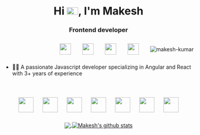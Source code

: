 <h1 align="center">Hi <img src="https://media.tenor.com/e3GqicbfhMYAAAAi/get-greeting-get-greetings.gif" width="30" height="20" />, I'm Makesh</h1>
<h3 align="center">Frontend developer</h3>

<div align=center style="display: flex; align-items: center; justify-content: end; gap: 10px">
<a href="https://cdnlogo.com/logo/linkedin-icon_39423.html"><img src="https://cdn.cdnlogo.com/logos/l/66/linkedin-icon.svg" width="30" hspace="10" vspace="10"></a>
  <a href="https://cdnlogo.com/logo/codepen-icon_12685.html"><img src="https://cdn.cdnlogo.com/logos/c/77/codepen-icon.svg" width="30" hspace="10" vspace="10"></a>
<a href="https://cdnlogo.com/logo/monogram-medium_42992.html"><img src="https://cdn.cdnlogo.com/logos/m/21/monogram-medium.svg" width="30" hspace="10" vspace="10"></a>
  <a href="https://cdnlogo.com/logo/twitter_38383.html"><img src="https://cdn.cdnlogo.com/logos/t/48/twitter.png" width="30" hspace="10" vspace="10"></a>
  <br><br>
   <p><img src="https://komarev.com/ghpvc/?username=makesh-kumar" alt="makesh-kumar" /></p>

</div>


- 👨‍💻 A passionate Javascript developer specializing in Angular and React with 3+ years of experience


<br>

<p align="center">
  <img src="https://cdn.cdnlogo.com/logos/h/84/html.svg" width="auto" height="40" hspace="10" vspace="10">
  <img src="https://cdn.cdnlogo.com/logos/c/18/css.svg" width="auto" height="40" hspace="10" vspace="10">
 <img src="https://cdn.cdnlogo.com/logos/j/44/javascript.svg" width="auto" height="40" hspace="10" vspace="10">
  <img src="https://cdn.cdnlogo.com/logos/t/96/typescript.svg" width="auto" height="40" hspace="10" vspace="10">
 <img src="https://cdn.cdnlogo.com/logos/a/51/angular.svg" width="auto" height="40" hspace="10" vspace="10">
  <img src="https://cdn.cdnlogo.com/logos/r/21/react.svg" width="auto" height="40" hspace="10" vspace="10">
  <img src="https://cdn.cdnlogo.com/logos/n/94/nodejs-icon.svg" width="auto" height="40" hspace="10" vspace="10">
  
  
<!--   <img src="https://upload.wikimedia.org/wikipedia/commons/thumb/6/61/HTML5_logo_and_wordmark.svg/2048px-HTML5_logo_and_wordmark.svg.png" alt="html" width="auto" height="40">&nbsp;&nbsp;&nbsp;
  <img src='https://upload.wikimedia.org/wikipedia/commons/thumb/d/d5/CSS3_logo_and_wordmark.svg/1200px-CSS3_logo_and_wordmark.svg.png' alt="css" width="auto" height="40">&nbsp;&nbsp;&nbsp;
  <img src='https://upload.wikimedia.org/wikipedia/commons/6/6a/JavaScript-logo.png' height='40' width='auto' alt="js">
  <img src="https://upload.wikimedia.org/wikipedia/commons/thumb/a/a7/React-icon.svg/1280px-React-icon.svg.png" alt="react" width="auto" height="40"/>
  <img src="https://angular.io/assets/images/logos/angular/angular.svg" alt="angular" width="40" height="40"/>
<p align="center"> -->
  
<br>
  
  <div align=center >
<a href="https://github.com/makesh-kumar/github-readme-stats">
  <img align="center" src="https://github-readme-stats.vercel.app/api/top-langs/?username=makesh-kumar&theme=radical&hide=glsl,python" />
</a>
<a href="https://github.com/anuraghazra/github-readme-stats">
  <img align="center" src="https://github-readme-stats.vercel.app/api?username=makesh-kumar&show_icons=true&theme=radical&line_height=27" alt="Makesh's github stats" />
</a>
    </div>
